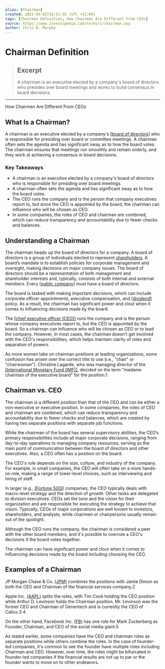 ```yaml
---
alias: [Chairman]
created: 2021-03-02T18:51:35 (UTC +11:00)
tags: [Chairman Definition, How Chairmen Are Different From CEOs]
source: https://www.investopedia.com/terms/c/chairman.asp
author: Chris B. Murphy
---
```


# Chairman Definition

> ## Excerpt
> A chairman is an executive elected by a company's board of directors who presides over board meetings and works to build consensus in board decisions.

---

How Chairmen Are Different From CEOs
## What Is a Chairman?

A chairman is an executive elected by a company's [[board of directors]](https://www.investopedia.com/terms/b/boardofdirectors.asp) who is responsible for presiding over board or committee meetings. A chairman often sets the agenda and has significant sway as to how the board votes. The chairman ensures that meetings run smoothly and remain orderly, and they work at achieving a consensus in board decisions.

### Key Takeaways

-   A chairman is an executive elected by a company's board of directors who is responsible for presiding over board meetings.
-   A chairman often sets the agenda and has significant sway as to how the board votes.
-   The CEO runs the company and is the person that company executives report to, but since the CEO is appointed by the board, the chairman can influence who will be chosen as CEO.
-   In some companies, the roles of CEO and chairman are combined, which can reduce transparency and accountability due to fewer checks and balances.

## Understanding a Chairman

The chairman heads up the board of directors for a company. A board of directors is a group of individuals elected to represent [shareholders](https://www.investopedia.com/terms/s/shareholder.asp). A board’s mandate is to establish policies for corporate management and oversight, making decisions on major company issues. The board of directors should be a representation of both management and shareholder interests and, typically, consists of both internal and external members. Every [[public company]](https://www.investopedia.com/terms/p/publiccompany.asp) must have a board of directors.

The board is tasked with making important decisions, which can include corporate officer appointments, executive compensation, and [[dividend]](https://www.investopedia.com/terms/d/dividend.asp) policy. As a result, the chairman has significant power and clout when it comes to influencing decisions made by the board.

The [[chief executive officer (CEO)]](https://www.investopedia.com/terms/c/ceo.asp) runs the company and is the person whose company executives report to, but the CEO is appointed by the board. So a chairman can influence who will be chosen as CEO or to lead the company. However, in most cases, the chairman doesn't get involved with the CEO's responsibilities, which helps maintain clarity of roles and separation of powers.

As more women take on chairman positions at leading organizations, some confusion has arisen over the correct title to use (i.e., "chair" or "chairwoman"). Christine Lagarde, who was managing director of the [[International Monetary Fund (IMF)]](https://www.investopedia.com/terms/i/imf.asp), decided on the term "madame chairman of the executive board" for the position.1

## Chairman vs. CEO

The chairman is a different position than that of the CEO and can be either a non-executive or executive position. In some companies, the roles of CEO and chairman are combined, which can reduce transparency and accountability due to fewer checks and balances, which are created by having two separate positions with separate job functions.

While the chairman of the board has several supervisory abilities, the CEO’s primary responsibilities include all major corporate decisions, ranging from day-to-day operations to managing company resources, serving as the main point of communication between the board of directors and other executives. Also, a CEO often has a position on the board.

The CEO's role depends on the size, culture, and industry of the company. For example, in small companies, the CEO will often take on a more hands-on role, making a range of lower-level choices, such as interviewing and hiring of staff.

In larger (e.g., [[Fortune 500]](https://www.investopedia.com/terms/f/fortune500.asp)) companies, the CEO typically deals with macro-level strategy and the direction of growth. Other tasks are delegated to division executives. CEOs set the tone and the vision for their organization and are responsible for executing the strategy to achieve that vision. Typically, CEOs of major corporations are well known to investors, shareholders, and analysts, while chairmen or chairpersons usually remain out of the spotlight.

Although the CEO runs the company, the chairman is considered a peer with the other board members, and it's possible to overrule a CEO's decisions if the board votes together.

The chairman can have significant power and clout when it comes to influencing decisions made by the board including choosing the CEO.

## Examples of a Chairman

JP Morgan Chase & Co. [(JPM)](https://www.investopedia.com/markets/quote?tvwidgetsymbol=jpm) combines the positions with Jamie Dimon as both the CEO and Chairman of the financial services company.2

Apple Inc. [(AAPL)](https://www.investopedia.com/markets/quote?tvwidgetsymbol=aapl) splits the roles, with Tim Cook holding the CEO position while Arthur D. Levinson holds the Chairman position. Mr. Levinson was the former CEO and Chairman of Genentech and is currently the CEO of Calico.3 4

On the other hand, Facebook Inc. [(FB)](https://www.investopedia.com/markets/quote?tvwidgetsymbol=fb) has one role for Mark Zuckerberg as Founder, Chairman, and CEO of the social media giant.5

As stated earlier, some companies have the CEO and chairman roles as separate positions while others combine the roles. In the case of founder-led companies, it's common to see the founder have multiple roles including Chairman and CEO. However, over time, the roles might be bifurcated in founder-led companies if the financial results are not up to par or the founder wants to move on to other endeavors.
